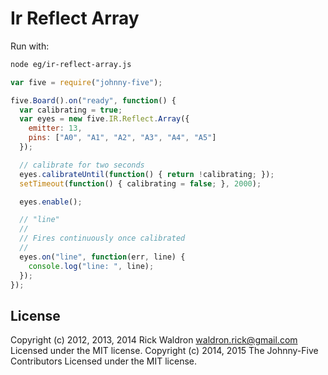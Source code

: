 # Ir Reflect Array

Run with:
```bash
node eg/ir-reflect-array.js
```


```javascript
var five = require("johnny-five");

five.Board().on("ready", function() {
  var calibrating = true;
  var eyes = new five.IR.Reflect.Array({
    emitter: 13,
    pins: ["A0", "A1", "A2", "A3", "A4", "A5"]
  });

  // calibrate for two seconds
  eyes.calibrateUntil(function() { return !calibrating; });
  setTimeout(function() { calibrating = false; }, 2000); 

  eyes.enable();

  // "line"
  //
  // Fires continuously once calibrated
  //
  eyes.on("line", function(err, line) {
    console.log("line: ", line);
  });
});


```









## License
Copyright (c) 2012, 2013, 2014 Rick Waldron <waldron.rick@gmail.com>
Licensed under the MIT license.
Copyright (c) 2014, 2015 The Johnny-Five Contributors
Licensed under the MIT license.
